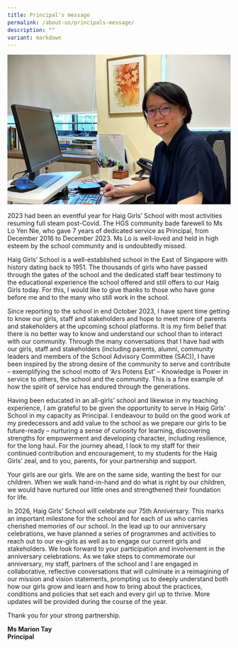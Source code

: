 ```yaml
---
title: Principal's message
permalink: /about-us/principals-message/
description: ""
variant: markdown
---
```

**![](/images/Ms_Marion_Tay.jpg)** 

2023 had been an eventful year for Haig Girls’ School with most activities resuming full steam post-Covid. The HGS community bade farewell to Ms Lo Yen Nie, who gave 7 years of dedicated service as Principal, from December 2016 to December 2023. Ms Lo is well-loved and held in high esteem by the school community and is undoubtedly missed.

Haig Girls’ School is a well-established school in the East of Singapore with history dating back to 1951. The thousands of girls who have passed through the gates of the school and the dedicated staff bear testimony to the educational experience the school offered and still offers to our Haig Girls today. For this, I would like to give thanks to those who have gone before me and to the many who still work in the school.

Since reporting to the school in end October 2023, I have spent time getting to know our girls, staff and stakeholders and hope to meet more of parents and stakeholders at the upcoming school platforms. It is my firm belief that there is no better way to know and understand our school than to interact with our community. Through the many conversations that I have had with our girls, staff and stakeholders (including parents, alumni, community leaders and members of the School Advisory Committee (SAC)), I have been inspired by the strong desire of the community to serve and contribute – exemplifying the school motto of ‘Ars Potens Est’ – Knowledge is Power in service to others, the school and the community. This is a fine example of how the spirit of service has endured through the generations.

Having been educated in an all-girls’ school and likewise in my teaching experience, I am grateful to be given the opportunity to serve in Haig Girls’ School in my capacity as Principal. I endeavour to build on the good work of my predecessors and add value to the school as we prepare our girls to be future-ready – nurturing a sense of curiosity for learning, discovering strengths for empowerment and developing character, including resilience, for the long haul. For the journey ahead, I look to my staff for their continued contribution and encouragement, to my students for the Haig Girls’ zeal, and to you, parents, for your partnership and support.

Your girls are our girls. We are on the same side, wanting the best for our children. When we walk hand-in-hand and do what is right by our children, we would have nurtured our little ones and strengthened their foundation for life.

In 2026, Haig Girls’ School will celebrate our 75th Anniversary. This marks an important milestone for the school and for each of us who carries cherished memories of our school. In the lead up to our anniversary celebrations, we have planned a series of programmes and activities to reach out to our ex-girls as well as to engage our current girls and stakeholders. We look forward to your participation and involvement in the anniversary celebrations. As we take steps to commemorate our anniversary, my staff, partners of the school and I are engaged in collaborative, reflective conversations that will culminate in a reimagining of our mission and vision statements, prompting us to deeply understand both how our girls grow and learn and how to bring about the practices, conditions and policies that set each and every girl up to thrive. More updates will be provided during the course of the year. 

Thank you for your strong partnership.

**Ms Marion Tay  
Principal**